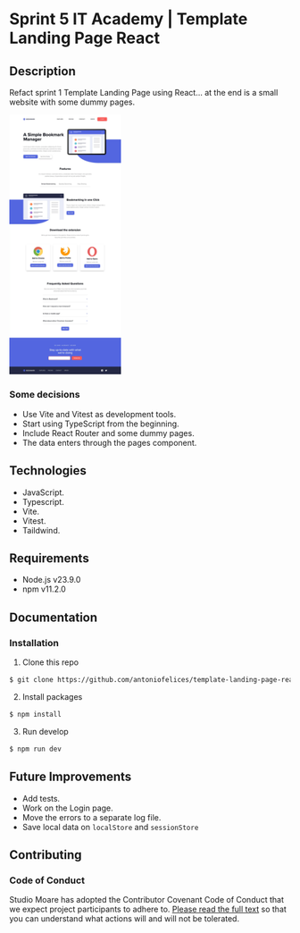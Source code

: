 # Sprint 5 IT Academy | Template Landing Page React

## Description

Refact sprint 1 Template Landing Page using React… at the end is a small website with some dummy pages.

<img src="src/assets/images/preview-01.webp" alt="Preview" width="200"/>

### Some decisions

-   Use Vite and Vitest as development tools.
-   Start using TypeScript from the beginning.
-   Include React Router and some dummy pages.
-   The data enters through the pages component.

## Technologies

-   JavaScript.
-   Typescript.
-   Vite.
-   Vitest.
-   Taildwind.

## Requirements

-   Node.js v23.9.0
-   npm v11.2.0

## Documentation

### Installation

1. Clone this repo

```bash
$ git clone https://github.com/antoniofelices/template-landing-page-react .
```

2. Install packages

```bash
$ npm install
```

3. Run develop

```bash
$ npm run dev
```

## Future Improvements

-   Add tests.
-   Work on the Login page.
-   Move the errors to a separate log file.
-   Save local data on `localStore` and `sessionStore`

## Contributing

### Code of Conduct

Studio Moare has adopted the Contributor Covenant Code of Conduct that we expect project participants to adhere to. [Please read the full text](https://www.contributor-covenant.org/version/2/1/code_of_conduct/code_of_conduct.md) so that you can understand what actions will and will not be tolerated.
